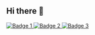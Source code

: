## Hi there 👋

<!--
**Sushil010/Sushil010** is a ✨ _special_ ✨ repository because its `README.md` (this file) appears on your GitHub profile.

Here are some ideas to get you started:

- 🔭 I’m currently working on ...
- 🌱 I’m currently learning ...
- 👯 I’m looking to collaborate on ...
- 🤔 I’m looking for help with ...
- 💬 Ask me about ...
- 📫 How to reach me: ...
- 😄 Pronouns: ...
- ⚡ Fun fact: ...
-->

<a href="https://holopin.io/@sushil010">
  <img src="https://holopin.me/cm2cssxmu65540cl7uc9xw0xe." alt="Badge 1" />
</a>


<a href="https://holopin.io/@sushil010">
  <img src="https://holopin.me/cm293dhvv41680cmi8bdjqy5a." alt="Badge 2" />
</a>


<a href="https://holopin.io/@sushil010">
  <img src="https://holopin.me/cm2myvbnk139740cjmjcrvhnde." alt="Badge 3" />
</a>
